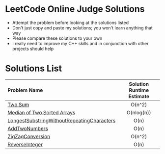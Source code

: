 LeetCode Online Judge Solutions
===============================
- Attempt the problem before looking at the solutions listed
- Don't just copy and paste my solutions; you won't learn anything that way
- Please compare these solutions to your own
- I really need to improve my C++ skills and in conjunction with other projects should help

Solutions List
==============

| Problem Name  | Solution Runtime Estimate   |
|:--------------|:---------------------------:|
| [Two Sum](https://github.com/taywils/leetcode/blob/master/TwoSum.cpp) |  O(n^2) |
| [Median of Two Sorted Arrays](https://github.com/taywils/leetcode/blob/master/MedianOfTwoSortedArrays.cpp)| O(nlog(n)) |
| [LongestSubstringWithoutRepeatingCharacters](https://github.com/taywils/leetcode/blob/master/LongestSubstringWithoutRepeatingCharacters.cpp) | O(n) |
| [AddTwoNumbers](https://github.com/taywils/leetcode/blob/master/AddTwoNumbers.cpp) | O(n) |
| [ZigZagConversion](http://github.com/taywils/leetcode/blob/master/ZigZagConversion.cpp) | O(n^2) |
| [ReverseInteger](http://github.com/taywils/leetcode/blob/master/ReverseInteger.cpp) | O(n) |
